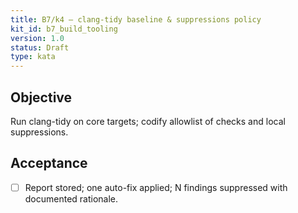 ```yaml
---
title: B7/k4 — clang-tidy baseline & suppressions policy
kit_id: b7_build_tooling
version: 1.0
status: Draft
type: kata
---
```

## Objective
Run clang-tidy on core targets; codify allowlist of checks and local suppressions.
## Acceptance
- [ ] Report stored; one auto-fix applied; N findings suppressed with documented rationale.
